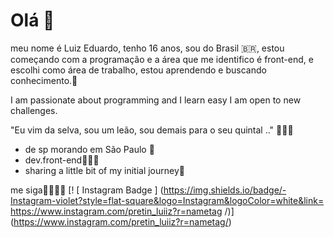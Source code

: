 # Olá 👋
meu nome é Luiz Eduardo, tenho 16 anos, sou do Brasil 🇧🇷, estou começando com a programação e a área que me identifico é front-end, e escolhi como área de trabalho, estou aprendendo e buscando conhecimento.🧠


I am passionate about programming and I learn easy I am open to new challenges.

"Eu vim da selva, sou um leão, sou demais para o seu quintal .." 🦁🤴🏿

- de sp morando em São Paulo 🌆
- dev.front-end👨🏿‍💻
- sharing a little bit of my initial journey🎯


me siga🤞🏿👇🏿
[! [ Instagram Badge ] (https://img.shields.io/badge/-Instagram-violet?style=flat-square&logo=Instagram&logoColor=white&link=   https://www.instagram.com/pretin_luiiz?r=nametag  /)] (https://www.instagram.com/pretin_luiiz?r=nametag/)  






